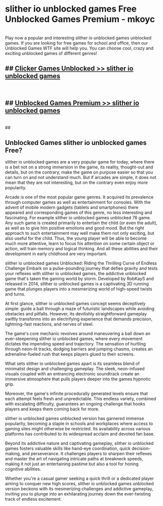 # slither io unblocked games  Free Unblocked Games Premium - mkoyc <br>
<br>
Play now a popular and interesting slither io unblocked games unblocked games. If you are looking for free games for school and office, then our Unblocked Games WTF site will help you. You can choose cool, crazy and exciting unblocked games of different genres!


## ##  [Clicker Games Unblocked >> slither io unblocked games](http://freeplayer.one?title=slither_io_unblocked_games&ref=UGames)
  <br>

##  ## [Unblocked Games Premium >> slither io unblocked games](http://freeplayer.one?title=slither_io_unblocked_games&ref=UGames)
  <br>
  ##



## Unblocked Games slither io unblocked games Free?

slither io unblocked games are a very popular game for today, where there is a bet not on a strong immersion in the game, its reality, thought-out and details, but on the contrary, make the game on purpose easier so that you can turn on and not understand much. But if arcades are simple, it does not mean that they are not interesting, but on the contrary even enjoy more popularity.

Arcade is one of the most popular game genres. It acquired its prevalence through computer games as well as entertainment for consoles. With the advent of mobile modern gadgets (tablets and smartphones) there appeared and corresponding games of this genre, no less interesting and fascinating. For example slither io unblocked games unblocked 76 game. Any such game is created primarily to entertain the child (or even the adult), as well as to give him positive emotions and good mood. But the right approach to such entertainment may well make them not only exciting, but also useful for the child. Thus, the young player will be able to become much more attentive, learn to focus his attention on some certain object or action, will train memory and logical thinking. And all these abilities and their development in early childhood are very important.

slither io unblocked games Unblocked: Riding the Thrilling Curve of Endless Challenge
Embark on a pulse-pounding journey that defies gravity and tests your reflexes with slither io unblocked games, the addictive unblocked game that's taken the gaming world by storm. Developed by RobKayS and released in 2014, slither io unblocked games is a captivating 3D running game that plunges players into a mesmerizing world of high-speed twists and turns.

At first glance, slither io unblocked games concept seems deceptively simple: guide a ball through a maze of futuristic landscapes while avoiding obstacles and pitfalls. However, its devilishly straightforward gameplay swiftly transforms into an electrifying experience that demands precision, lightning-fast reactions, and nerves of steel.

The game's core mechanic revolves around maneuvering a ball down an ever-steepening slither io unblocked games, where every movement dictates the impending speed and trajectory. The sensation of hurtling through neon-lit tracks, dodging barriers and jumping chasms, creates an adrenaline-fueled rush that keeps players glued to their screens.

What sets slither io unblocked games apart is its seamless blend of minimalist design and challenging gameplay. The sleek, neon-infused visuals coupled with an entrancing electronic soundtrack create an immersive atmosphere that pulls players deeper into the games hypnotic grip.

Moreover, the game's infinite procedurally generated levels ensure that each attempt feels fresh and unpredictable. This endless variety, combined with escalating difficulty, guarantees an ongoing challenge that hooks players and keeps them coming back for more.

slither io unblocked games unblocked version has garnered immense popularity, becoming a staple in schools and workplaces where access to gaming sites might otherwise be restricted. Its availability across various platforms has contributed to its widespread acclaim and devoted fan base.

Beyond its addictive nature and captivating gameplay, slither io unblocked games fosters valuable skills like hand-eye coordination, quick decision-making, and perseverance. It challenges players to sharpen their reflexes and master the art of navigating intricate paths at breakneck speeds, making it not just an entertaining pastime but also a tool for honing cognitive abilities.

Whether you're a casual gamer seeking a quick thrill or a dedicated player aiming to conquer new high scores, slither io unblocked games unblocked version beckons with its mesmerizing challenges and addictive gameplay, inviting you to plunge into an exhilarating journey down the ever-twisting track of endless excitement.